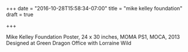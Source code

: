 +++
date = "2016-10-28T15:58:34-07:00"
title = "mike kelley foundation"
draft = true

+++

Mike Kelley Foundation Poster, 24 x 30 inches, MOMA PS1, MOCA, 2013
Designed at Green Dragon Office with Lorraine Wild
